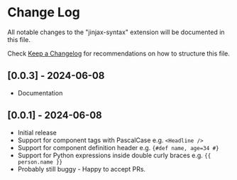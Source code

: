 # Change Log

All notable changes to the "jinjax-syntax" extension will be documented in this file.

Check [Keep a Changelog](http://keepachangelog.com/) for recommendations on how to structure this file.

## [0.0.3] - 2024-06-08

- Documentation

## [0.0.1] - 2024-06-08

- Initial release
- Support for component tags with PascalCase e.g. `<Headline />`
- Support for component definition header e.g. `{#def name, age=34 #}`
- Support for Python expressions inside double curly braces e.g. `{{ person.name }}`
- Probably still buggy - Happy to accept PRs.
